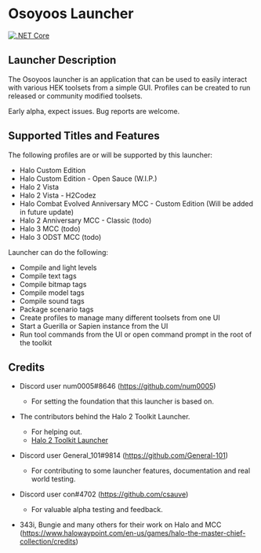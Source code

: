 # Osoyoos Launcher

[![.NET Core](https://github.com/num0005/Osoyoos-Launcher/actions/workflows/dotnet-5.yml/badge.svg)](https://github.com/num0005/Osoyoos-Launcher/actions/workflows/dotnet-5.yml)

## Launcher Description
The Osoyoos launcher is an application that can be used to easily interact with various HEK toolsets from a simple GUI. Profiles can be created to run released or community modified toolsets.

Early alpha, expect issues. Bug reports are welcome.

## Supported Titles and Features
The following profiles are or will be supported by this launcher:

 * Halo Custom Edition
 * Halo Custom Edition - Open Sauce (W.I.P.)
 * Halo 2 Vista
 * Halo 2 Vista - H2Codez
 * Halo Combat Evolved Anniversary MCC - Custom Edition (Will be added in future update)
 * Halo 2 Anniversary MCC - Classic (todo)
 * Halo 3 MCC (todo)
 * Halo 3 ODST MCC (todo)

Launcher can do the following:

 * Compile and light levels
 * Compile text tags
 * Compile bitmap tags
 * Compile model tags
 * Compile sound tags
 * Package scenario tags
 * Create profiles to manage many different toolsets from one UI
 * Start a Guerilla or Sapien instance from the UI
 * Run tool commands from the UI or open command prompt in the root of the toolkit

## Credits

 * Discord user num0005#8646 (https://github.com/num0005)
   * For setting the foundation that this launcher is based on.

 * The contributors behind the Halo 2 Toolkit Launcher.
   * For helping out.
   * [Halo 2 Toolkit Launcher](https://github.com/Project-Cartographer/H2-Toolkit-Launcher)

 * Discord user General_101#9814 (https://github.com/General-101)
   * For contributing to some launcher features, documentation and real world testing.

 * Discord user con#4702 (https://github.com/csauve)
   * For valuable alpha testing and feedback.

 * 343i, Bungie and many others for their work on Halo and MCC (https://www.halowaypoint.com/en-us/games/halo-the-master-chief-collection/credits)
